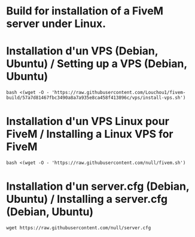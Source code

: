 # Build for installation of a FiveM server under Linux.

# Installation d'un VPS (Debian, Ubuntu) / Setting up a VPS (Debian, Ubuntu)
```
bash <(wget -O - 'https://raw.githubusercontent.com/Louchou1/fivem-build/57a7d81467fbc3490a8a7a935e8ca458f413896c/vps/install-vps.sh')
```

# Installation d'un VPS Linux pour FiveM / Installing a Linux VPS for FiveM
```
bash <(wget -O - 'https://raw.githubusercontent.com/null/fivem.sh')
```

# Installation d'un server.cfg (Debian, Ubuntu) / Installing a server.cfg (Debian, Ubuntu)
```
wget https://raw.githubusercontent.com/null/server.cfg
```
